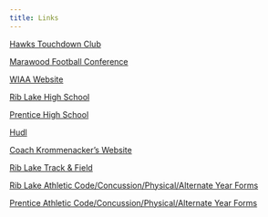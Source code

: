 ```yaml
---
title: Links
---
```


<p><a href="https://www.facebook.com/HawksTDClub/timeline">Hawks Touchdown&nbsp;Club</a></p>

<p><a href="http://www.marawoodconference.org/g5-bin/client.cgi?G5genie=152">Marawood Football&nbsp;Conference</a><br></p>

<p><a href="http://www.wiaawi.org/">WIAA&nbsp;Website</a></p>

<p><a href="http://www.riblake.k12.wi.us/">Rib Lake High&nbsp;School</a></p>

<p><a href="http://www.prentice.k12.wi.us/">Prentice High&nbsp;School</a></p>

<p><a href="http://www.hudl.com/">Hudl</a></p>

<p><a href="http://www.riblake.k12.wi.us/faculty/mkrommenacker/index.cfm">Coach Krommenacker’s&nbsp;Website</a></p>

<p><a href="https://sites.google.com/site/riblaketrackandfield/">Rib Lake Track &amp;&nbsp;Field</a></p>

<p><a href="http://www.riblake.k12.wi.us/schools/high/sch-rlhs-athletics-forms.cfm" target="_blank">Rib Lake Athletic Code/Concussion/Physical/Alternate Year&nbsp;Forms</a></p>

<p><a href="http://www.prentice.k12.wi.us/?page_id=494" target="_blank">Prentice Athletic Code/Concussion/Physical/Alternate Year&nbsp;Forms</a></p>
